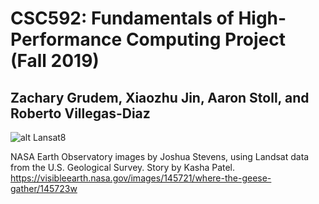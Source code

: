 # CSC592: Fundamentals of High-Performance Computing Project (Fall 2019)
## Zachary Grudem, Xiaozhu Jin, Aaron Stoll, and Roberto Villegas-Diaz

![alt Lansat8](https://eoimages.gsfc.nasa.gov/images/imagerecords/145000/145721/dewey_oli_2019257_mosaic.jpg)

NASA Earth Observatory images by Joshua Stevens, using Landsat data from the U.S. Geological Survey. Story by Kasha Patel.
https://visibleearth.nasa.gov/images/145721/where-the-geese-gather/145723w
